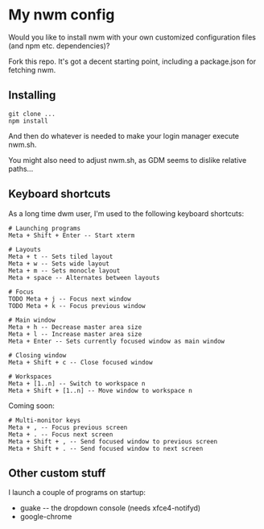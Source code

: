 # My nwm config

Would you like to install nwm with your own customized configuration files (and npm etc. dependencies)? 

Fork this repo. It's got a decent starting point, including a package.json for fetching nwm.

## Installing

    git clone ...
    npm install

And then do whatever is needed to make your login manager execute nwm.sh.

You might also need to adjust nwm.sh, as GDM seems to dislike relative paths...

## Keyboard shortcuts

As a long time dwm user, I'm used to the following keyboard shortcuts:

    # Launching programs
    Meta + Shift + Enter -- Start xterm

    # Layouts
    Meta + t -- Sets tiled layout
    Meta + w -- Sets wide layout
    Meta + m -- Sets monocle layout
    Meta + space -- Alternates between layouts

    # Focus
    TODO Meta + j -- Focus next window
    TODO Meta + k -- Focus previous window

    # Main window
    Meta + h -- Decrease master area size
    Meta + l -- Increase master area size
    Meta + Enter -- Sets currently focused window as main window

    # Closing window
    Meta + Shift + c -- Close focused window

    # Workspaces
    Meta + [1..n] -- Switch to workspace n
    Meta + Shift + [1..n] -- Move window to workspace n

Coming soon:

    # Multi-monitor keys
    Meta + , -- Focus previous screen
    Meta + . -- Focus next screen
    Meta + Shift + , -- Send focused window to previous screen
    Meta + Shift + . -- Send focused window to next screen

## Other custom stuff

I launch a couple of programs on startup:

- guake -- the dropdown console (needs xfce4-notifyd)
- google-chrome


